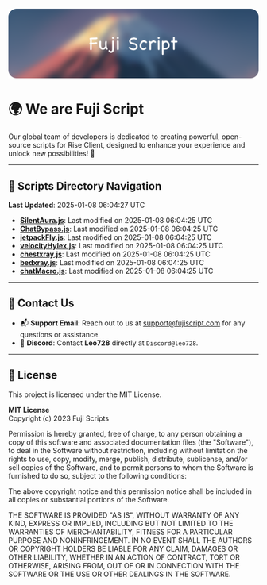 ![Banner](.github/b.webp)

# 🌍 **We are Fuji Script**

Our global team of developers is dedicated to creating powerful, open-source scripts for Rise Client, designed to enhance your experience and unlock new possibilities! 🌟

---
<!-- SCRIPTS_NAVIGATION_START -->
## 📂 **Scripts Directory Navigation**

**Last Updated**: 2025-01-08 06:04:27 UTC

- **[SilentAura.js](scripts/SilentAura.js)**: Last modified on 2025-01-08 06:04:25 UTC
- **[ChatBypass.js](scripts/ChatBypass.js)**: Last modified on 2025-01-08 06:04:25 UTC
- **[jetpackFly.js](scripts/jetpackFly.js)**: Last modified on 2025-01-08 06:04:25 UTC
- **[velocityHylex.js](scripts/velocityHylex.js)**: Last modified on 2025-01-08 06:04:25 UTC
- **[chestxray.js](scripts/chestxray.js)**: Last modified on 2025-01-08 06:04:25 UTC
- **[bedxray.js](scripts/bedxray.js)**: Last modified on 2025-01-08 06:04:25 UTC
- **[chatMacro.js](scripts/chatMacro.js)**: Last modified on 2025-01-08 06:04:25 UTC

<!-- SCRIPTS_NAVIGATION_END -->

---

## 💬 **Contact Us**  
- 📬 **Support Email**: Reach out to us at [support@fujiscript.com](mailto:support@fujiscript.com) for any questions or assistance.  
- 💬 **Discord**: Contact **Leo728** directly at `Discord@leo728`.

---

## 📜 **License**

This project is licensed under the MIT License.  

**MIT License**  
Copyright (c) 2023 Fuji Scripts  

Permission is hereby granted, free of charge, to any person obtaining a copy of this software and associated documentation files (the "Software"), to deal in the Software without restriction, including without limitation the rights to use, copy, modify, merge, publish, distribute, sublicense, and/or sell copies of the Software, and to permit persons to whom the Software is furnished to do so, subject to the following conditions:  

The above copyright notice and this permission notice shall be included in all copies or substantial portions of the Software.  

THE SOFTWARE IS PROVIDED "AS IS", WITHOUT WARRANTY OF ANY KIND, EXPRESS OR IMPLIED, INCLUDING BUT NOT LIMITED TO THE WARRANTIES OF MERCHANTABILITY, FITNESS FOR A PARTICULAR PURPOSE AND NONINFRINGEMENT. IN NO EVENT SHALL THE AUTHORS OR COPYRIGHT HOLDERS BE LIABLE FOR ANY CLAIM, DAMAGES OR OTHER LIABILITY, WHETHER IN AN ACTION OF CONTRACT, TORT OR OTHERWISE, ARISING FROM, OUT OF OR IN CONNECTION WITH THE SOFTWARE OR THE USE OR OTHER DEALINGS IN THE SOFTWARE.  
